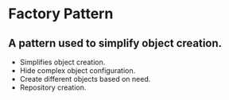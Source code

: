 
# Factory Pattern

## A pattern used to simplify object creation.

- Simplifies object creation.
- Hide complex object configuration.
- Create different objects based on need.
- Repository creation.